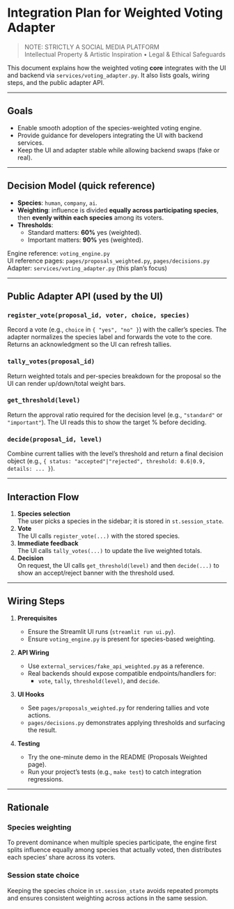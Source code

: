 # Integration Plan for Weighted Voting Adapter

> NOTE: STRICTLY A SOCIAL MEDIA PLATFORM  
> Intellectual Property & Artistic Inspiration • Legal & Ethical Safeguards

This document explains how the weighted voting **core** integrates with the UI and
backend via `services/voting_adapter.py`. It also lists goals, wiring steps, and
the public adapter API.

---

## Goals

- Enable smooth adoption of the species-weighted voting engine.
- Provide guidance for developers integrating the UI with backend services.
- Keep the UI and adapter stable while allowing backend swaps (fake or real).

---

## Decision Model (quick reference)

- **Species**: `human`, `company`, `ai`.
- **Weighting**: influence is divided **equally across participating species**,
  then **evenly within each species** among its voters.
- **Thresholds**:
  - Standard matters: **60%** yes (weighted).
  - Important matters: **90%** yes (weighted).

Engine reference: `voting_engine.py`  
UI reference pages: `pages/proposals_weighted.py`, `pages/decisions.py`  
Adapter: `services/voting_adapter.py` (this plan’s focus)

---

## Public Adapter API (used by the UI)

### `register_vote(proposal_id, voter, choice, species)`
Record a vote (e.g., `choice` in `{ "yes", "no" }`) with the caller’s species.
The adapter normalizes the species label and forwards the vote to the core.
Returns an acknowledgment so the UI can refresh tallies.

### `tally_votes(proposal_id)`
Return weighted totals and per-species breakdown for the proposal so the UI can
render up/down/total weight bars.

### `get_threshold(level)`
Return the approval ratio required for the decision level (e.g., `"standard"` or
`"important"`). The UI reads this to show the target % before deciding.

### `decide(proposal_id, level)`
Combine current tallies with the level’s threshold and return a final decision
object (e.g., `{ status: "accepted"|"rejected", threshold: 0.6|0.9, details: ... }`).

---

## Interaction Flow

1. **Species selection**  
   The user picks a species in the sidebar; it is stored in `st.session_state`.
2. **Vote**  
   The UI calls `register_vote(...)` with the stored species.
3. **Immediate feedback**  
   The UI calls `tally_votes(...)` to update the live weighted totals.
4. **Decision**  
   On request, the UI calls `get_threshold(level)` and then `decide(...)` to show
   an accept/reject banner with the threshold used.

---

## Wiring Steps

1. **Prerequisites**
   - Ensure the Streamlit UI runs (`streamlit run ui.py`).
   - Ensure `voting_engine.py` is present for species-based weighting.

2. **API Wiring**
   - Use `external_services/fake_api_weighted.py` as a reference.
   - Real backends should expose compatible endpoints/handlers for:
     - `vote`, `tally`, `threshold(level)`, and `decide`.

3. **UI Hooks**
   - See `pages/proposals_weighted.py` for rendering tallies and vote actions.
   - `pages/decisions.py` demonstrates applying thresholds and surfacing the result.

4. **Testing**
   - Try the one-minute demo in the README (Proposals Weighted page).
   - Run your project’s tests (e.g., `make test`) to catch integration regressions.

---

## Rationale

### Species weighting
To prevent dominance when multiple species participate, the engine first splits
influence equally among species that actually voted, then distributes each
species’ share across its voters.

### Session state choice
Keeping the species choice in `st.session_state` avoids repeated prompts and
ensures consistent weighting across actions in the same session.
